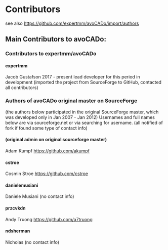 # Contributors
see also https://github.com/expertmm/avoCADo/import/authors
## Main Contributors to avoCADo:

### Contributors to expertmm/avoCADo

#### expertmm
Jacob Gustafson
2017 - present
lead developer for this period in development (imported the project from SourceForge to GitHub, contacted all contributors)


### Authors of avoCADo original master on SourceForge
(the authors below participated in the original SourceForge master, which was developed only in  Jan 2007 - Jan 2012)
Usernames and full names below are via sourceforge.net or via searching for username.
(all notified of fork if found some type of contact info)

#### (original admin on original sourceforge master)
Adam Kumpf
https://github.com/akumpf

#### cstroe
Cosmin Stroe
https://github.com/cstroe

#### danielemusiani
Daniele Musiani
(no contact info)

#### przcvkdn
Andy Truong
https://github.com/a7truong

#### ndsherman
Nicholas
(no contact info)



  
  
